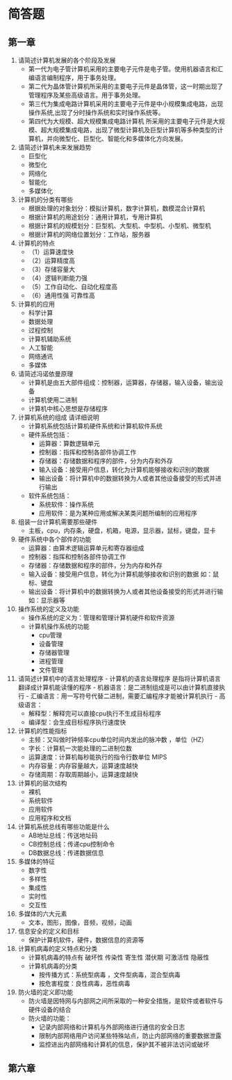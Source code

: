 # 简答题

## 第一章

1. 请简述计算机发展的各个阶段及发展
   - 第一代为电子管计算机采用的主要电子元件是电子管。使用机器语言和汇编语言编制程序，用于事务处理。
   - 第二代为晶体管计算机所采用的主要电子元件是晶体管，这一时期出现了管理程序及某些高级语言。用于事务处理。
   - 第三代为集成电路计算机采用的主要电子元件是中小规模集成电路，出现操作系统,出现了分时操作系统和实时操作系统等。
   - 第四代为大规模、超大规模集成电路计算机 所采用的主要电子元件是大规模、超大规模集成电路，出现了微型计算机及巨型计算机等多种类型的计算机，并向微型化、巨型化、智能化和多媒体化方向发展。
2. 请简述计算机未来发展趋势
   - 巨型化
   - 微型化
   - 网络化
   - 智能化
   - 多媒体化
3. 计算机的分类有哪些
   - 根据处理的对象划分：模拟计算机，数字计算机，数模混合计算机
   - 根据计算机的用途划分：通用计算机，专用计算机
   - 根据计算机的规模划分：巨型机、大型机、中型机、小型机、微型机
   - 根据计算机的网络位置划分：工作站，服务器
4. 计算机的特点
   - （1）运算速度快
   - （2）运算精度高
   - （3）存储容量大
   - （4）逻辑判断能力强
   - （5）工作自动化、自动化程度高
   - （6）通用性强 可靠性高
5. 计算机的应用
   - 科学计算
   - 数据处理
   - 过程控制
   - 计算机辅助系统
   - 人工智能
   - 网络通讯
   - 多媒体
6. 请简述冯诺依曼原理
   - 计算机是由五大部件组成：控制器，运算器，存储器，输入设备，输出设备
   - 计算机使用二进制
   - 计算机中核心思想是存储程序
7. 计算机系统的组成 请详细说明
   - 计算机系统包括计算机硬件系统和计算机软件系统
   - 硬件系统包括：
     - 运算器：算数逻辑单元
     - 控制器：指挥和控制各部件协调工作
     - 存储器：存储数据和程序的部件，分为内存和外存
     - 输入设备：接受用户信息，转化为计算机能够接收和识别的数据
     - 输出设备：将计算机中的数据转换为人或者其他设备接受的形式并进行输出
   - 软件系统包括：
     - 系统软件：操作系统
     - 应用软件：是为某种应用或解决某类问题所编制的应用程序
8. 组装一台计算机需要那些硬件
   - 主板，cpu，内存条，硬盘，机箱，电源，显示器，鼠标，键盘，显卡
9. 硬件系统中各个部件的功能
   - 运算器：由算术逻辑运算单元和寄存器组成
   - 控制器：指挥和控制各部件协调工作
   - 存储器：存储数据和程序的部件，分为内存和外存
   - 输入设备：接受用户信息，转化为计算机能够接收和识别的数据 如：鼠标、键盘
   - 输出设备：将计算机中的数据转换为人或者其他设备接受的形式并进行输 如：显示器等
10. 操作系统的定义及功能
    - 操作系统的定义为：管理和管理计算机硬件和软件资源
    - 计算机操作系统的功能
      - cpu管理
      - 设备管理
      - 存储器管理
      - 进程管理
      - 文件管理
11.  请简述计算机中的语言处理程序
    - 计算机的语言处理程序 是指将计算机语言翻译成计算机能读懂的程序 
    - 机器语言：是二进制组成是可以由计算机直接执行 
    - 汇编语言：用一写符号代替二进制，需要汇编程序才能被计算机执行
    - 高级语言：
      - 解释型：解释完可以直接cpu执行不生成目标程序
      - 编译型：会生成目标程序执行速度快
12. 计算机的性能指标
    - 主频：又叫做时钟频率cpu单位时间内发出的脉冲数 ，单位（HZ）
    - 字长：计算机一次能处理的二进制位数
    - 运算速度：计算机每秒能执行的指令行数单位 MIPS
    - 内存容量：内存容量越大，运算速度越快
    - 存储周期：存取周期越小，运算速度越快
13. 计算机的层次结构
    - 裸机 
    - 系统软件
    - 应用软件
    - 应用程序和文档 
14. 计算机系统总线有哪些功能是什么
    - AB地址总线：传送地址码
    - CB控制总线：传递cpu控制命令
    - DB数据总线：传递数据信息
15. 多媒体的特征
    - 数字性
    - 多样性
    - 集成性
    - 实时性
    - 交互性
16. 多媒体的六大元素
    - 文本，图形，图像，音频，视频，动画
17. 信息安全的定义和目标
    - 保护计算机软件，硬件，数据信息的资源等
18. 计算机病毒的定义特点和分类
    - 计算机病毒的特点有 破坏性 传染性 寄生性 潜伏期 可激活性 隐蔽性
    - 计算机病毒的分类 
      - 按传播方式：系统型病毒 ，文件型病毒，混合型病毒
      - 按危害程度：良性病毒，恶性病毒
19. 防火墙的定义即功能
    - 防火墙是因特网与内部网之间所采取的一种安全措施，是软件或者软件与硬件设备的结合
    - 防火墙的功能：
      - 记录内部网络和计算机与外部网络进行通信的安全日志
      - 限制内部网络用户访问某些特殊站点，防止内部网络的重要数据泄露
      - 监控进出内部网络和计算机的信息，保护其不被非法访问或破坏

## 第六章
